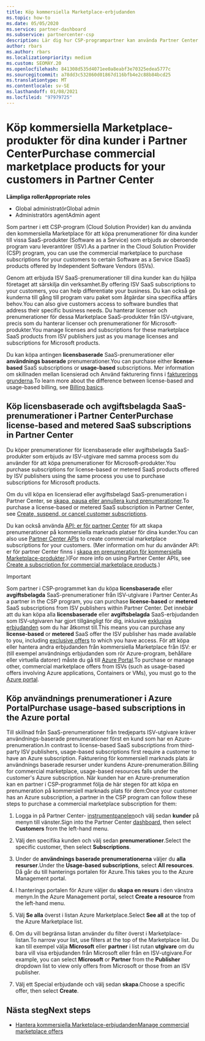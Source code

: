 ```yaml
---
title: Köp kommersiella Marketplace-erbjudanden
ms.topic: how-to
ms.date: 05/05/2020
ms.service: partner-dashboard
ms.subservice: partnercenter-csp
description: Lär dig hur CSP-programpartner kan använda Partner Center Marketplace för att göra kund inköp av SaaS-erbjudanden från oberoende program varu leverantörer (ISV).
author: rbars
ms.author: rbars
ms.localizationpriority: medium
ms.custom: SEOMAY.20
ms.openlocfilehash: 841308d535d4071ee0a8eabf3e70325edea5777c
ms.sourcegitcommit: a78dd3c532860d01867d116bfb4e2c88b84bcd25
ms.translationtype: MT
ms.contentlocale: sv-SE
ms.lasthandoff: 01/08/2021
ms.locfileid: "97979725"
---
```

# <a name="purchase-commercial-marketplace-products-for-your-customers-in-partner-center"></a><span data-ttu-id="93610-103">Köp kommersiella Marketplace-produkter för dina kunder i Partner Center</span><span class="sxs-lookup"><span data-stu-id="93610-103">Purchase commercial marketplace products for your customers in Partner Center</span></span>


<span data-ttu-id="93610-104">**Lämpliga roller**</span><span class="sxs-lookup"><span data-stu-id="93610-104">**Appropriate roles**</span></span>

- <span data-ttu-id="93610-105">Global administratör</span><span class="sxs-lookup"><span data-stu-id="93610-105">Global admin</span></span>
- <span data-ttu-id="93610-106">Administratörs agent</span><span class="sxs-lookup"><span data-stu-id="93610-106">Admin agent</span></span>

<span data-ttu-id="93610-107">Som partner i ett CSP-program (Cloud Solution Provider) kan du använda den kommersiella Marketplace för att köpa prenumerationer för dina kunder till vissa SaaS-produkter (Software as a Service) som erbjuds av oberoende program varu leverantörer (ISV).</span><span class="sxs-lookup"><span data-stu-id="93610-107">As a partner in the Cloud Solution Provider (CSP) program, you can use the commercial marketplace to purchase subscriptions for your customers to certain Software as a Service (SaaS) products offered by Independent Software Vendors (ISVs).</span></span>

<span data-ttu-id="93610-108">Genom att erbjuda ISV SaaS-prenumerationer till dina kunder kan du hjälpa företaget att särskilja din verksamhet.</span><span class="sxs-lookup"><span data-stu-id="93610-108">By offering ISV SaaS subscriptions to your customers, you can help differentiate your business.</span></span> <span data-ttu-id="93610-109">Du kan också ge kunderna till gång till program varu paket som åtgärdar sina specifika affärs behov.</span><span class="sxs-lookup"><span data-stu-id="93610-109">You can also give customers access to software bundles that address their specific business needs.</span></span> <span data-ttu-id="93610-110">Du hanterar licenser och prenumerationer för dessa Marketplace SaaS-produkter från ISV-utgivare, precis som du hanterar licenser och prenumerationer för Microsoft-produkter.</span><span class="sxs-lookup"><span data-stu-id="93610-110">You manage licenses and subscriptions for these marketplace SaaS products from ISV publishers just as you manage licenses and subscriptions for Microsoft products.</span></span>

<span data-ttu-id="93610-111">Du kan köpa antingen **licensbaserade** SaaS-prenumerationer eller **användnings baserade** prenumerationer.</span><span class="sxs-lookup"><span data-stu-id="93610-111">You can purchase either **license-based** SaaS subscriptions or **usage-based** subscriptions.</span></span> <span data-ttu-id="93610-112">Mer information om skillnaden mellan licensierad och Använd fakturering finns i [fakturerings grunderna](billing-basics.md).</span><span class="sxs-lookup"><span data-stu-id="93610-112">To learn more about the difference between license-based and usage-based billing, see [Billing basics](billing-basics.md).</span></span>

## <a name="purchase-license-based-and-metered-saas-subscriptions-in-partner-center"></a><span data-ttu-id="93610-113">Köp licensbaserade och avgiftsbelagda SaaS-prenumerationer i Partner Center</span><span class="sxs-lookup"><span data-stu-id="93610-113">Purchase license-based and metered SaaS subscriptions in Partner Center</span></span>

<span data-ttu-id="93610-114">Du köper prenumerationer för licensbaserade eller avgiftsbelagda SaaS-produkter som erbjuds av ISV-utgivare med samma process som du använder för att köpa prenumerationer för Microsoft-produkter.</span><span class="sxs-lookup"><span data-stu-id="93610-114">You purchase subscriptions for license-based or metered SaaS products offered by ISV publishers using the same process you use to purchase subscriptions for Microsoft products.</span></span>

<span data-ttu-id="93610-115">Om du vill köpa en licensierad eller avgiftsbelagd SaaS-prenumeration i Partner Center, se [skapa, pausa eller annullera kund prenumerationer](create-a-new-subscription.md#create-a-new-subscription).</span><span class="sxs-lookup"><span data-stu-id="93610-115">To purchase a license-based or metered SaaS subscription in Partner Center, see [Create, suspend, or cancel customer subscriptions](create-a-new-subscription.md#create-a-new-subscription).</span></span>

<span data-ttu-id="93610-116">Du kan också använda [API: er för partner Center](/partner-center/develop/) för att skapa prenumerationer på kommersiella marknads platser för dina kunder.</span><span class="sxs-lookup"><span data-stu-id="93610-116">You can also use [Partner Center APIs](/partner-center/develop/) to create commercial marketplace subscriptions for your customers.</span></span> <span data-ttu-id="93610-117">(Mer information om hur du använder API: er för partner Center finns i [skapa en prenumeration för kommersiella Marketplace-produkter](/partner-center/develop/create-subscription-azure-marketplace-products).)</span><span class="sxs-lookup"><span data-stu-id="93610-117">(For more info on using Partner Center APIs, see [Create a subscription for commercial marketplace products](/partner-center/develop/create-subscription-azure-marketplace-products).)</span></span>

>[!IMPORTANT]
> <span data-ttu-id="93610-118">Som partner i CSP-programmet kan du köpa **licensbaserade** eller **avgiftsbelagda** SaaS-prenumerationer från ISV-utgivare i Partner Center.</span><span class="sxs-lookup"><span data-stu-id="93610-118">As a partner in the CSP program, you can purchase **license-based** or **metered** SaaS subscriptions from ISV publishers within Partner Center.</span></span> <span data-ttu-id="93610-119">Det innebär att du kan köpa alla **licensbaserade** eller **avgiftsbelagda** SaaS-erbjudanden som ISV-utgivaren har gjort tillgängligt för dig, inklusive [exklusiva erbjudanden](csp-commercial-marketplace-discover.md#learn-about-marketplace-exclusive-offers) som du har åtkomst till.</span><span class="sxs-lookup"><span data-stu-id="93610-119">This means you can purchase any **license-based** or **metered** SaaS offer the ISV publisher has made available to you, including [exclusive offers](csp-commercial-marketplace-discover.md#learn-about-marketplace-exclusive-offers) to which you have access.</span></span> <span data-ttu-id="93610-120">För att köpa eller hantera andra erbjudanden från kommersiella Marketplace från ISV: er (till exempel användnings erbjudanden som rör Azure-program, behållare eller virtuella datorer) måste du gå till [Azure Portal](https://portal.azure.com/).</span><span class="sxs-lookup"><span data-stu-id="93610-120">To purchase or manage other, commercial marketplace offers from ISVs (such as usage-based offers involving Azure applications, Containers or VMs), you must go to the [Azure portal](https://portal.azure.com/).</span></span>

## <a name="purchase-usage-based-subscriptions-in-the-azure-portal"></a><span data-ttu-id="93610-121">Köp användnings prenumerationer i Azure Portal</span><span class="sxs-lookup"><span data-stu-id="93610-121">Purchase usage-based subscriptions in the Azure portal</span></span>

<span data-ttu-id="93610-122">Till skillnad från SaaS-prenumerationer från tredjeparts ISV-utgivare kräver användnings-baserade prenumerationer först en kund som har en Azure-prenumeration.</span><span class="sxs-lookup"><span data-stu-id="93610-122">In contrast to license-based SaaS subscriptions from third-party ISV publishers, usage-based subscriptions first require a customer to have an Azure subscription.</span></span> <span data-ttu-id="93610-123">Fakturering för kommersiell marknads plats är användnings baserade resurser under kundens Azure-prenumeration.</span><span class="sxs-lookup"><span data-stu-id="93610-123">Billing for commercial marketplace, usage-based resources falls under the customer's Azure subscription.</span></span> <span data-ttu-id="93610-124">När kunden har en Azure-prenumeration kan en partner i CSP-programmet följa de här stegen för att köpa en prenumeration på kommersiell marknads plats för dem:</span><span class="sxs-lookup"><span data-stu-id="93610-124">Once your customer has an Azure subscription, a partner in the CSP program can follow these steps to purchase a commercial marketplace subscription for them:</span></span>

1. <span data-ttu-id="93610-125">Logga in på Partner Center- [instrumentpanelen](https://partner.microsoft.com/dashboard)och välj sedan **kunder** på menyn till vänster.</span><span class="sxs-lookup"><span data-stu-id="93610-125">Sign into the Partner Center [dashboard](https://partner.microsoft.com/dashboard), then select **Customers** from the left-hand menu.</span></span>

2. <span data-ttu-id="93610-126">Välj den specifika kunden och välj sedan **prenumerationer**.</span><span class="sxs-lookup"><span data-stu-id="93610-126">Select the specific customer, then select **Subscriptions**.</span></span>  

3. <span data-ttu-id="93610-127">Under de **användnings baserade prenumerationerna** väljer du **alla resurser**.</span><span class="sxs-lookup"><span data-stu-id="93610-127">Under the **Usage-based subscriptions**, select **All resources**.</span></span> <span data-ttu-id="93610-128">Då går du till hanterings portalen för Azure.</span><span class="sxs-lookup"><span data-stu-id="93610-128">This takes you to the Azure Management portal.</span></span>

4. <span data-ttu-id="93610-129">I hanterings portalen för Azure väljer du **skapa en resurs** i den vänstra menyn.</span><span class="sxs-lookup"><span data-stu-id="93610-129">In the Azure Management portal, select **Create a resource** from the left-hand menu.</span></span>

5. <span data-ttu-id="93610-130">Välj **Se alla** överst i listan Azure Marketplace.</span><span class="sxs-lookup"><span data-stu-id="93610-130">Select **See all** at the top of the Azure Marketplace list.</span></span>

6. <span data-ttu-id="93610-131">Om du vill begränsa listan använder du filter överst i Marketplace-listan.</span><span class="sxs-lookup"><span data-stu-id="93610-131">To narrow your list, use filters at the top of the Marketplace list.</span></span> <span data-ttu-id="93610-132">Du kan till exempel välja **Microsoft** eller **partner** i list rutan **utgivare** om du bara vill visa erbjudanden från Microsoft eller från en ISV-utgivare.</span><span class="sxs-lookup"><span data-stu-id="93610-132">For example, you can select **Microsoft** or **Partner** from the **Publisher** dropdown list to view only offers from Microsoft or those from an ISV publisher.</span></span>

7. <span data-ttu-id="93610-133">Välj ett Special erbjudande och välj sedan **skapa**.</span><span class="sxs-lookup"><span data-stu-id="93610-133">Choose a specific offer, then select **Create**.</span></span>

## <a name="next-steps"></a><span data-ttu-id="93610-134">Nästa steg</span><span class="sxs-lookup"><span data-stu-id="93610-134">Next steps</span></span>

- [<span data-ttu-id="93610-135">Hantera kommersiella Marketplace-erbjudanden</span><span class="sxs-lookup"><span data-stu-id="93610-135">Manage commercial marketplace offers</span></span>](csp-commercial-marketplace-purchase.md)